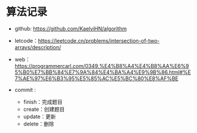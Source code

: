 # 算法记录

- github: https://github.com/KaelviHN/algorithm

- letcode：https://leetcode.cn/problems/intersection-of-two-arrays/description/

- web：https://programmercarl.com/0349.%E4%B8%A4%E4%B8%AA%E6%95%B0%E7%BB%84%E7%9A%84%E4%BA%A4%E9%9B%86.html#%E7%AE%97%E6%B3%95%E5%85%AC%E5%BC%80%E8%AF%BE

- commit :
  - finish：完成题目
  - create：创建题目
  - update：更新
  - delete：删除	